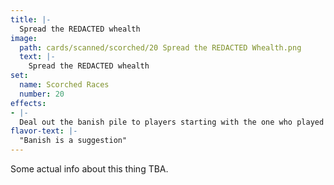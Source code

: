 ```yaml
---
title: |-
  Spread the REDACTED whealth
image: 
  path: cards/scanned/scorched/20 Spread the REDACTED Whealth.png
  text: |-
    Spread the REDACTED whealth
set:
  name: Scorched Races
  number: 20
effects: 
- |-
  Deal out the banish pile to players starting with the one who played this card.
flavor-text: |-
  "Banish is a suggestion"
---
```

Some actual info about this thing TBA.
